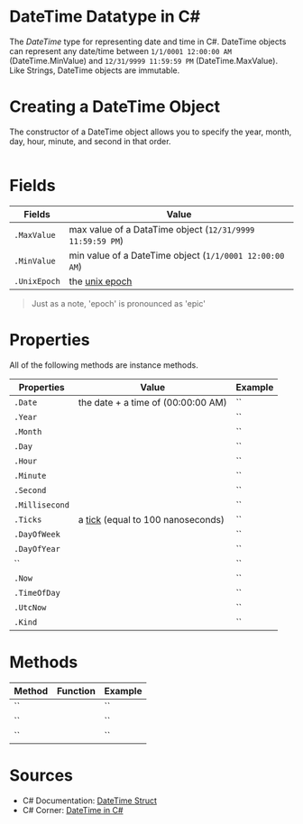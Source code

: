 # DateTime Datatype in C#
The _DateTime_ type for representing date and time in C#. DateTime objects can represent any date/time between `1/1/0001 12:00:00 AM` (DateTime.MinValue) and 
`12/31/9999 11:59:59 PM` (DateTime.MaxValue). Like Strings, DateTime objects are immutable.

# Creating a DateTime Object
The constructor of a DateTime object allows you to specify the year, month, day, hour, minute, and second in that order.
```C#

```

# Fields
| Fields | Value |
| ------ | -------- |
| `.MaxValue` | max value of a DataTime object (`12/31/9999 11:59:59 PM`) |
| `.MinValue` | min value of a DateTime object (`1/1/0001 12:00:00 AM`) |
| `.UnixEpoch` | the [unix epoch](https://www.howtogeek.com/759337/what-is-the-unix-epoch-and-how-does-unix-time-work/) |
> Just as a note, 'epoch' is pronounced as 'epic'

# Properties
All of the following methods are instance methods.

| Properties | Value | Example | 
| ---------- | ----- | ------- |
| `.Date` | the date + a time of (00:00:00 AM) | `` |
| `.Year` |  | `` |
| `.Month` |  | `` |
| `.Day` |  | `` |
| `.Hour` |  | `` |
| `.Minute` |  | `` |
| `.Second` |  | `` |
| `.Millisecond` |  | `` |
| `.Ticks` | a [tick](https://docs.microsoft.com/en-us/dotnet/api/system.timespan.ticks?view=net-6.0) (equal to 100 nanoseconds) | `` |
| `.DayOfWeek` |  | `` |
| `.DayOfYear` |  | `` |
| `` |  | `` |
| `.Now` |  | `` |
| `.TimeOfDay` |  | `` |
| `.UtcNow` |  | `` |
| `.Kind` |  | `` |

# Methods
| Method | Function | Example | 
| ------ | -------- | ------- |
| `` |  | `` |
| `` |  | `` |
| `` |  | `` |

# Sources
- C# Documentation: [DateTime Struct](https://docs.microsoft.com/en-us/dotnet/api/system.datetime?view=net-6.0)
- C# Corner: [DateTime in C#](https://www.c-sharpcorner.com/article/datetime-in-c-sharp/)
